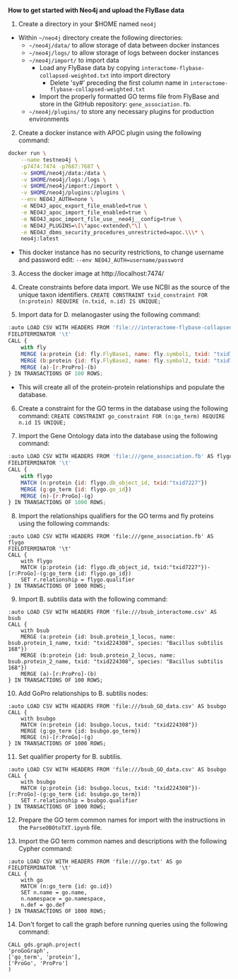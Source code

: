 **How to get started with Neo4j and upload the FlyBase data**
1. Create a directory in your $HOME named `neo4j`
 - Within `~/neo4j` directory create the following directories:
    - `~/neo4j/data/` to allow storage of data between docker instances
    - `~/neo4j/logs/` to allow storage of logs between docker instances
    - `~/neo4j/import/` to import data
        - Load any FlyBase data by copying `interactome-flybase-collapsed-weighted.txt`
        into import directory
        	- Delete 'sy#' preceding the first column name in `interactome-flybase-collapsed-weighted.txt`
        - Import the properly formatted GO terms file from FlyBase and store in the GitHub repository: `gene_association.fb`.
    - `~/neo4j/plugins/` to store any necessary plugins for production environments

2. Create a docker instance with APOC plugin using the following command:
```sh
docker run \
    --name testneo4j \
    -p7474:7474 -p7687:7687 \
    -v $HOME/neo4j/data:/data \
    -v $HOME/neo4j/logs:/logs \
    -v $HOME/neo4j/import:/import \
    -v $HOME/neo4j/plugins:/plugins \
    --env NEO4J_AUTH=none \
    -e NEO4J_apoc_export_file_enabled=true \
    -e NEO4J_apoc_import_file_enabled=true \
    -e NEO4J_apoc_import_file_use__neo4j__config=true \
    -e NEO4J_PLUGINS=\[\"apoc-extended\"\] \
    -e NEO4J_dbms_security_procedures_unrestricted=apoc.\\\* \
    neo4j:latest
```
- This docker instance has no security restrictions, to change username and password edit:
    `--env NEO4J_AUTH=username/password`

3. Access the docker image at http://localhost:7474/

4. Create constraints before data import. We use NCBI as the source of the unique taxon identifiers.
    `CREATE CONSTRAINT txid_constraint FOR (n:protein) REQUIRE (n.txid, n.id) IS UNIQUE;`

5. Import data for D. melanogaster using the following command:
```js
:auto LOAD CSV WITH HEADERS FROM 'file:///interactome-flybase-collapsed-weighted.txt' AS fly
FIELDTERMINATOR '\t'
CALL {
    with fly
    MERGE (a:protein {id: fly.FlyBase1, name: fly.symbol1, txid: "txid7227", species: "Drosophila melanogaster"})
    MERGE (b:protein {id: fly.FlyBase2, name: fly.symbol2, txid: "txid7227", species: "Drosophila melanogaster"})
    MERGE (a)-[r:ProPro]-(b)
} IN TRANSACTIONS OF 100 ROWS;
```
- This will create all of the protein-protein relationships and populate the database.

6. Create a constraint for the GO terms in the database using the following command:
    `CREATE CONSTRAINT go_constraint FOR (n:go_term) REQUIRE n.id IS UNIQUE;`

7. Import the Gene Ontology data into the database using the following command:
```js
:auto LOAD CSV WITH HEADERS FROM 'file:///gene_association.fb' AS flygo
FIELDTERMINATOR '\t'
CALL {
    with flygo
    MATCH (n:protein {id: flygo.db_object_id, txid:"txid7227"})
    MERGE (g:go_term {id: flygo.go_id})
    MERGE (n)-[r:ProGo]-(g)
} IN TRANSACTIONS OF 1000 ROWS;
```

8. Import the relationships qualifiers for the GO terms and fly proteins using the following commands:
```
:auto LOAD CSV WITH HEADERS FROM 'file:///gene_association.fb' AS flygo
FIELDTERMINATOR '\t'
CALL {
    with flygo
    MATCH (p:protein {id: flygo.db_object_id, txid:"txid7227"})-[r:ProGo]-(g:go_term {id: flygo.go_id})
    SET r.relationship = flygo.qualifier
} IN TRANSACTIONS OF 1000 ROWS;
```

9. Import B. subtilis data with the following command:
```
:auto LOAD CSV WITH HEADERS FROM 'file:///bsub_interactome.csv' AS bsub
CALL {
    with bsub
    MERGE (a:protein {id: bsub.protein_1_locus, name: bsub.protein_1_name, txid: "txid224308", species: "Bacillus subtilis 168"})
    MERGE (b:protein {id: bsub.protein_2_locus, name: bsub.protein_2_name, txid: "txid224308", species: "Bacillus subtilis 168"})
    MERGE (a)-[r:ProPro]-(b)
} IN TRANSACTIONS OF 100 ROWS;
```

10. Add GoPro relationships to B. subtilis nodes:
```
:auto LOAD CSV WITH HEADERS FROM 'file:///bsub_GO_data.csv' AS bsubgo
CALL {
    with bsubgo
    MATCH (n:protein {id: bsubgo.locus, txid: "txid224308"})
    MERGE (g:go_term {id: bsubgo.go_term})
    MERGE (n)-[r:ProGo]-(g)
} IN TRANSACTIONS OF 1000 ROWS;
```

11. Set qualifier property for B. subtilis.
```
:auto LOAD CSV WITH HEADERS FROM 'file:///bsub_GO_data.csv' AS bsubgo
CALL {
    with bsubgo
    MATCH (p:protein {id: bsubgo.locus, txid: "txid224308"})-[r:ProGo]-(g:go_term {id: bsubgo.go_term})
    SET r.relationship = bsubgo.qualifier
} IN TRANSACTIONS OF 1000 ROWS;
```

12. Prepare the GO term common names for import with the instructions in the `ParseOBOtoTXT.ipynb` file.

13. Import the GO term common names and descriptions with the following Cypher command:
```
:auto LOAD CSV WITH HEADERS FROM 'file:///go.txt' AS go
FIELDTERMINATOR '\t'
CALL {
    with go
    MATCH (n:go_term {id: go.id})
    SET n.name = go.name,
    n.namespace = go.namespace,
    n.def = go.def
} IN TRANSACTIONS OF 1000 ROWS;
```

14. Don't forget to call the graph before running queries using the following command:
```
CALL gds.graph.project(
'proGoGraph',
['go_term', 'protein'],
['ProGo', 'ProPro']
)
```